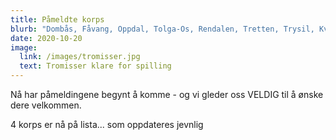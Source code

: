 ```yaml
---
title: Påmeldte korps
blurb: "Dombås, Fåvang, Oppdal, Tolga-Os, Rendalen, Tretten, Trysil, Kvam og Hundorp "
date: 2020-10-20
image:
  link: /images/tromisser.jpg
  text: Tromisser klare for spilling
---
```

Nå har påmeldingene begynt å komme - og vi gleder oss VELDIG til å ønske dere velkommen.

4 korps er nå på lista... som oppdateres jevnlig